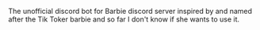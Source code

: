 The unofficial discord bot for Barbie discord server
inspired by and named after the Tik Toker barbie and so far I don't know if she wants to use it. 
